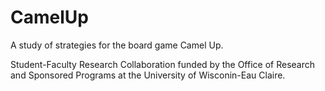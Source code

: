 # CamelUp
A study of strategies for the board game Camel Up.

Student-Faculty Research Collaboration funded by the Office of Research and Sponsored Programs at the University of Wisconin-Eau Claire.
